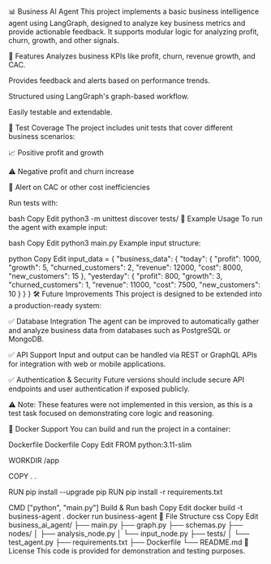 📊 Business AI Agent
This project implements a basic business intelligence agent using LangGraph, designed to analyze key business metrics and provide actionable feedback. It supports modular logic for analyzing profit, churn, growth, and other signals.

🚀 Features
Analyzes business KPIs like profit, churn, revenue growth, and CAC.

Provides feedback and alerts based on performance trends.

Structured using LangGraph's graph-based workflow.

Easily testable and extendable.

🧪 Test Coverage
The project includes unit tests that cover different business scenarios:

📈 Positive profit and growth

⚠️ Negative profit and churn increase

🚨 Alert on CAC or other cost inefficiencies

Run tests with:

bash
Copy
Edit
python3 -m unittest discover tests/
🧠 Example Usage
To run the agent with example input:

bash
Copy
Edit
python3 main.py
Example input structure:

python
Copy
Edit
input_data = {
  "business_data": {
    "today": {
      "profit": 1000,
      "growth": 5,
      "churned_customers": 2,
      "revenue": 12000,
      "cost": 8000,
      "new_customers": 15
    },
    "yesterday": {
      "profit": 800,
      "growth": 3,
      "churned_customers": 1,
      "revenue": 11000,
      "cost": 7500,
      "new_customers": 10
    }
  }
}
🛠️ Future Improvements
This project is designed to be extended into a production-ready system:

✅ Database Integration
The agent can be improved to automatically gather and analyze business data from databases such as PostgreSQL or MongoDB.

✅ API Support
Input and output can be handled via REST or GraphQL APIs for integration with web or mobile applications.

✅ Authentication & Security
Future versions should include secure API endpoints and user authentication if exposed publicly.

⚠️ Note: These features were not implemented in this version, as this is a test task focused on demonstrating core logic and reasoning.

🐳 Docker Support
You can build and run the project in a container:

Dockerfile
Dockerfile
Copy
Edit
FROM python:3.11-slim

WORKDIR /app

COPY . .

RUN pip install --upgrade pip
RUN pip install -r requirements.txt

CMD ["python", "main.py"]
Build & Run
bash
Copy
Edit
docker build -t business-agent .
docker run business-agent
📂 File Structure
css
Copy
Edit
business_ai_agent/
├── main.py
├── graph.py
├── schemas.py
├── nodes/
│   ├── analysis_node.py
│   └── input_node.py
├── tests/
│   └── test_agent.py
├── requirements.txt
├── Dockerfile
└── README.md
🧾 License
This code is provided for demonstration and testing purposes.